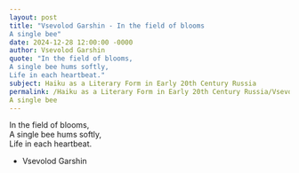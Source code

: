 ```yaml
---
layout: post
title: "Vsevolod Garshin - In the field of blooms  
A single bee"
date: 2024-12-28 12:00:00 -0000
author: Vsevolod Garshin
quote: "In the field of blooms,  
A single bee hums softly,  
Life in each heartbeat."
subject: Haiku as a Literary Form in Early 20th Century Russia
permalink: /Haiku as a Literary Form in Early 20th Century Russia/Vsevolod Garshin/Vsevolod Garshin - In the field of blooms  
A single bee
---
```


In the field of blooms,  
A single bee hums softly,  
Life in each heartbeat.

- Vsevolod Garshin
